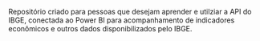 Repositório criado para pessoas que desejam aprender e utilziar a API do IBGE, conectada ao Power BI para acompanhamento de indicadores econômicos e outros dados disponibilizados pelo IBGE.
